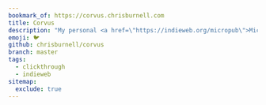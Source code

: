 ```yaml
---
bookmark_of: https://corvus.chrisburnell.com
title: Corvus
description: "My personal <a href=\"https://indieweb.org/micropub\">Micropub</a> endpoint."
emoji: 🐦
github: chrisburnell/corvus
branch: master
tags:
  - clickthrough
  - indieweb
sitemap:
  exclude: true
---
```

